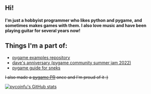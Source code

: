 <h2>Hi!</h2>
<h4>I'm just a hobbyist programmer who likes python and pygame, and sometimes makes games with them. I also love music and have been playing guitar for several years now!</h4>

<h2>Things I'm a part of:</h2>
<ul>
    <li><a href="https://github.com/Matiiss/pygame_examples">pygame examples repository</a></li>
    <li><a href="https://github.com/blankRiot96/Daves-Anniversary">dave's anniversary (pygame community summer jam 2022)</a></li>
    <li><a href="https://github.com/pygame-guide-for-sneks/pygame-guide-for-sneks.github.io">pygame guide for sneks</a></li>
</ul>

~~I also made a <a href="https://github.com/pygame/pygame/pull/3455">pygame PR</a> once and I'm proud of it :)~~

[![pycoinfu's GitHub stats](https://github-readme-stats.vercel.app/api?username=pycoinfu&hide=stars&count_private=true&show_icons=true&theme=tokyonight&hide_border=true)](https://github.com/anuraghazra/github-readme-stats)
